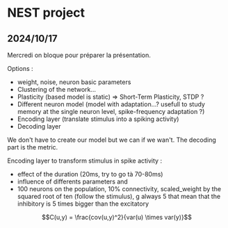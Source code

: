 # NEST project

## 2024/10/17

Mercredi on bloque pour préparer la présentation.

Options :
* weight, noise, neuron basic parameters
* Clustering of the network...
* Plasticity (based model is static) => Short-Term Plasticity, STDP ?
* Different neuron model (model with adaptation...? usefull to study memory at the single neuron level, spike-frequency adaptation ?)
* Encoding layer (translate stimulus into a spiking activity)
* Decoding layer

We don't have to create our model but we can if we wan't. The decoding part is the metric. 

Encoding layer to transform stimulus in spike activity :
* effect of the duration (20ms, try to go tà 70-80ms)
* influence of differents parameters and
* 100 neurons on the population, 10% connectivity, scaled_weight by the squared root of ten (follow the stimulus), g always 5 that mean that the inhibitory is 5 times bigger than the excitatory

$$C(u,y) = \frac{cov(u,y)^2}{var(u) \times var(y)}$$
